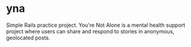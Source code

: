 yna
===

Simple Rails practice project. You're Not Alone is a mental health support project where users can share and respond to stories in anonymous, geolocated posts.
